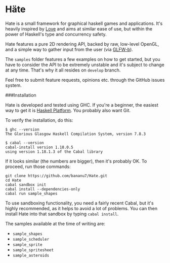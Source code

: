 Häte
======

Hate is a small framework for graphical haskell games and applications. It's heavily inspired by [Love](http://love2d.org/) and aims at similar ease of use, but within the power of Haskell's type and concurrency safety.

Hate features a pure 2D rendering API, backed by raw, low-level OpenGL, and a simple way to gather input from the user (via [GLFW-b](http://hackage.haskell.org/package/GLFW-b)).

The `samples` folder features a few examples on how to get started, but you have to consider the API to be extremely unstable and it's subject to change at any time. That's why it all resides on `develop` branch.

Feel free to submit feature requests, opinions etc. through the GitHub issues system.

###Installation

Hate is developed and tested using GHC. If you're a beginner, the easiest way to get it is [Haskell Platform](https://www.haskell.org/platform/). You probably also want Git.

To verify the installation, do this:

    $ ghc --version
    The Glorious Glasgow Haskell Compilation System, version 7.8.3

    $ cabal --version
    cabal-install version 1.18.0.5
    using version 1.18.1.3 of the Cabal library
    
If it looks similar (the numbers are bigger), then it's probably OK. To proceed, run those commands:

    git clone https://github.com/bananu7/Hate.git
    cd Hate
    cabal sandbox init
    cabal install --dependencies-only
    cabal run sample_shapes
    
To use sandboxing functionality, you need a fairly recent Cabal, but it's highly recommended, as it helps to avoid a lot of problems. You can then install Hate into that sandbox by typing `cabal install`.

The samples available at the time of writing are:

 * `sample_shapes`
 * `sample_scheduler`
 * `sample_sprite`
 * `sample_spritesheet`
 * `sample_asteroids`
